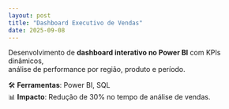 ```yaml
---
layout: post
title: "Dashboard Executivo de Vendas"
date: 2025-09-08
---
```


Desenvolvimento de **dashboard interativo no Power BI** com KPIs dinâmicos,  
análise de performance por região, produto e período.

🛠️ **Ferramentas**: Power BI, SQL  
📊 **Impacto**: Redução de 30% no tempo de análise de vendas.
